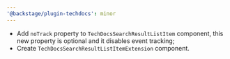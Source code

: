 ```yaml
---
'@backstage/plugin-techdocs': minor
---
```


- Add `noTrack` property to `TechDocsSearchResultListItem` component, this new property is optional and it disables event tracking;
- Create `TechDocsSearchResultListItemExtension` component.
